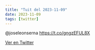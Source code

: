 ```yaml
---
title: "Tuit del 2023-11-09"
date: 2023-11-09
tags: [twitter]
---
```


@joseleonserna https://t.co/gngzEFUL8X



[Ver en Twitter](https://twitter.com/i/web/status/1722741420170047847)
